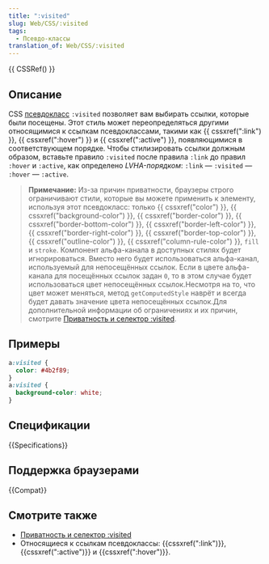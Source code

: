```yaml
---
title: ":visited"
slug: Web/CSS/:visited
tags:
  - Псевдо-классы
translation_of: Web/CSS/:visited
---
```


{{ CSSRef() }}

## Описание

CSS [псевдокласс](/ru/docs/Web/CSS/Псевдо-классы) `:visited` позволяет вам выбирать ссылки, которые были посещены. Этот стиль может переопределяться другими относящимися к ссылкам псевдоклассами, такими как {{ cssxref(":link") }}, {{ cssxref(":hover") }} и {{ cssxref(":active") }}, появляющимися в соответствующем порядке. Чтобы стилизировать ссылки должным образом, вставьте правило `:visited` после правила `:link` до правил `:hover` и `:active`, как определено _LVHA-порядком_: `:link` — `:visited` — `:hover` — `:active`.

> **Примечание:** Из-за причин приватности, браузеры строго ограничивают стили, которые вы можете применить к элементу, используя этот псевдокласс: только {{ cssxref("color") }}, {{ cssxref("background-color") }}, {{ cssxref("border-color") }}, {{ cssxref("border-bottom-color") }}, {{ cssxref("border-left-color") }}, {{ cssxref("border-right-color") }}, {{ cssxref("border-top-color") }}, {{ cssxref("outline-color") }}, {{ cssxref("column-rule-color") }}, `fill` и `stroke`. Компонент альфа-канала в доступных стилях будет игнорироваться. Вместо него будет использоваться альфа-канал, используемый для непосещённых ссылок. Если в цвете альфа-канала для посещённых ссылок задан `0`, то в этом случае будет использоваться цвет непосещённых ссылок.Несмотря на то, что цвет может меняться, метод `getComputedStyle` наврёт и всегда будет давать значение цвета непосещённых ссылок.Для дополнительной информации об ограничениях и их причин, смотрите [Приватность и селектор :visited](/ru/docs/CSS/Privacy_and_the_:visited_selector).

## Примеры

```css
a:visited {
  color: #4b2f89;
}
a:visited {
  background-color: white;
}
```

## Спецификации

{{Specifications}}

## Поддержка браузерами

{{Compat}}

## Смотрите также

- [Приватность и селектор :visited](/ru/docs/CSS/Privacy_and_the_:visited_selector)
- Относящиеся к ссылкам псевдоклассы: {{cssxref(":link")}}, {{cssxref(":active")}} и {{cssxref(":hover")}}.
